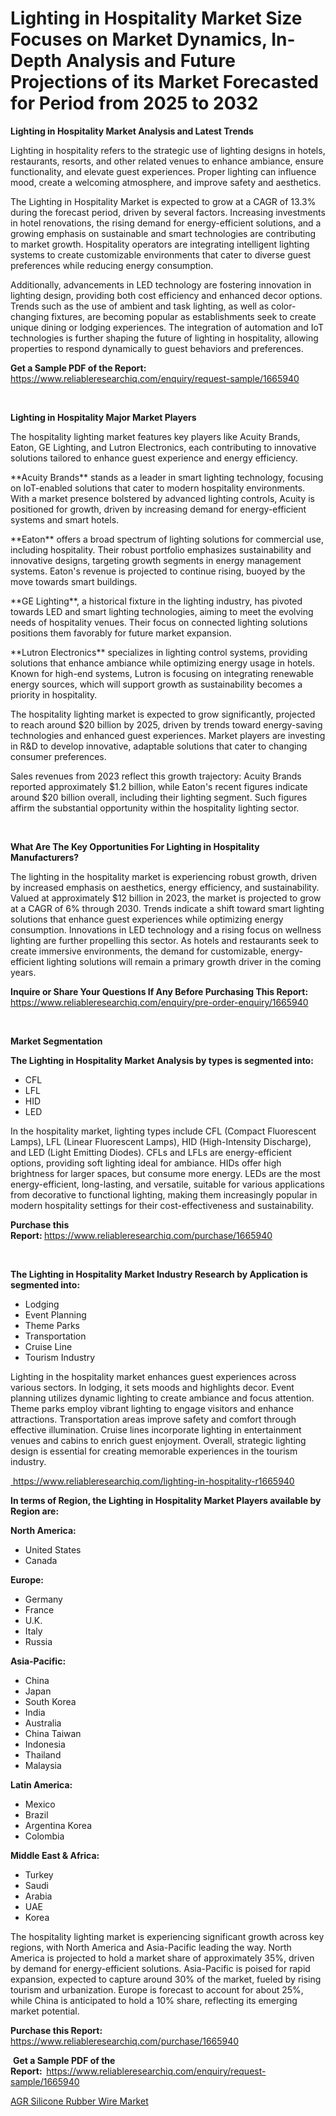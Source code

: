 <p><h1>Lighting in Hospitality Market Size Focuses on Market Dynamics, In-Depth Analysis and Future Projections of its Market Forecasted for Period from 2025 to 2032</h1></p><p><strong>Lighting in Hospitality Market Analysis and Latest Trends</strong></p>
<p><p>Lighting in hospitality refers to the strategic use of lighting designs in hotels, restaurants, resorts, and other related venues to enhance ambiance, ensure functionality, and elevate guest experiences. Proper lighting can influence mood, create a welcoming atmosphere, and improve safety and aesthetics.</p><p>The Lighting in Hospitality Market is expected to grow at a CAGR of 13.3% during the forecast period, driven by several factors. Increasing investments in hotel renovations, the rising demand for energy-efficient solutions, and a growing emphasis on sustainable and smart technologies are contributing to market growth. Hospitality operators are integrating intelligent lighting systems to create customizable environments that cater to diverse guest preferences while reducing energy consumption. </p><p>Additionally, advancements in LED technology are fostering innovation in lighting design, providing both cost efficiency and enhanced decor options. Trends such as the use of ambient and task lighting, as well as color-changing fixtures, are becoming popular as establishments seek to create unique dining or lodging experiences. The integration of automation and IoT technologies is further shaping the future of lighting in hospitality, allowing properties to respond dynamically to guest behaviors and preferences.</p></p>
<p><strong>Get a Sample PDF of the Report:&nbsp;</strong> <a href="https://www.reliableresearchiq.com/enquiry/request-sample/1665940?utm_campaign=2284&utm_medium=2&utm_source=Github&utm_content=ia&utm_term=07042025&utm_id=lighting-in-hospitality">https://www.reliableresearchiq.com/enquiry/request-sample/1665940</a></p>
<p>&nbsp;</p>
<p><strong>Lighting in Hospitality Major Market Players</strong></p>
<p><p>The hospitality lighting market features key players like Acuity Brands, Eaton, GE Lighting, and Lutron Electronics, each contributing to innovative solutions tailored to enhance guest experience and energy efficiency.</p><p>**Acuity Brands** stands as a leader in smart lighting technology, focusing on IoT-enabled solutions that cater to modern hospitality environments. With a market presence bolstered by advanced lighting controls, Acuity is positioned for growth, driven by increasing demand for energy-efficient systems and smart hotels.</p><p>**Eaton** offers a broad spectrum of lighting solutions for commercial use, including hospitality. Their robust portfolio emphasizes sustainability and innovative designs, targeting growth segments in energy management systems. Eaton's revenue is projected to continue rising, buoyed by the move towards smart buildings.</p><p>**GE Lighting**, a historical fixture in the lighting industry, has pivoted towards LED and smart lighting technologies, aiming to meet the evolving needs of hospitality venues. Their focus on connected lighting solutions positions them favorably for future market expansion.</p><p>**Lutron Electronics** specializes in lighting control systems, providing solutions that enhance ambiance while optimizing energy usage in hotels. Known for high-end systems, Lutron is focusing on integrating renewable energy sources, which will support growth as sustainability becomes a priority in hospitality.</p><p>The hospitality lighting market is expected to grow significantly, projected to reach around $20 billion by 2025, driven by trends toward energy-saving technologies and enhanced guest experiences. Market players are investing in R&D to develop innovative, adaptable solutions that cater to changing consumer preferences. </p><p>Sales revenues from 2023 reflect this growth trajectory: Acuity Brands reported approximately $1.2 billion, while Eaton's recent figures indicate around $20 billion overall, including their lighting segment. Such figures affirm the substantial opportunity within the hospitality lighting sector.</p></p>
<p>&nbsp;</p>
<p><strong>What Are The Key Opportunities For Lighting in Hospitality Manufacturers?</strong></p>
<p><p>The lighting in the hospitality market is experiencing robust growth, driven by increased emphasis on aesthetics, energy efficiency, and sustainability. Valued at approximately $12 billion in 2023, the market is projected to grow at a CAGR of 6% through 2030. Trends indicate a shift toward smart lighting solutions that enhance guest experiences while optimizing energy consumption. Innovations in LED technology and a rising focus on wellness lighting are further propelling this sector. As hotels and restaurants seek to create immersive environments, the demand for customizable, energy-efficient lighting solutions will remain a primary growth driver in the coming years.</p></p>
<p><strong>Inquire or Share Your Questions If Any Before Purchasing This Report:</strong> <a href="https://www.reliableresearchiq.com/enquiry/pre-order-enquiry/1665940?utm_campaign=2284&utm_medium=2&utm_source=Github&utm_content=ia&utm_term=07042025&utm_id=lighting-in-hospitality">https://www.reliableresearchiq.com/enquiry/pre-order-enquiry/1665940</a></p>
<p>&nbsp;</p>
<p><strong>Market Segmentation</strong></p>
<p><strong>The Lighting in Hospitality Market Analysis by types is segmented into:</strong></p>
<p><ul><li>CFL</li><li>LFL</li><li>HID</li><li>LED</li></ul></p>
<p><p>In the hospitality market, lighting types include CFL (Compact Fluorescent Lamps), LFL (Linear Fluorescent Lamps), HID (High-Intensity Discharge), and LED (Light Emitting Diodes). CFLs and LFLs are energy-efficient options, providing soft lighting ideal for ambiance. HIDs offer high brightness for larger spaces, but consume more energy. LEDs are the most energy-efficient, long-lasting, and versatile, suitable for various applications from decorative to functional lighting, making them increasingly popular in modern hospitality settings for their cost-effectiveness and sustainability.</p></p>
<p><strong>Purchase this Report:&nbsp;</strong><a href="https://www.reliableresearchiq.com/purchase/1665940?utm_campaign=2284&utm_medium=2&utm_source=Github&utm_content=ia&utm_term=07042025&utm_id=lighting-in-hospitality">https://www.reliableresearchiq.com/purchase/1665940</a></p>
<p>&nbsp;</p>
<p><strong>The Lighting in Hospitality Market Industry Research by Application is segmented into:</strong></p>
<p><ul><li>Lodging</li><li>Event Planning</li><li>Theme Parks</li><li>Transportation</li><li>Cruise Line</li><li>Tourism Industry</li></ul></p>
<p><p>Lighting in the hospitality market enhances guest experiences across various sectors. In lodging, it sets moods and highlights decor. Event planning utilizes dynamic lighting to create ambiance and focus attention. Theme parks employ vibrant lighting to engage visitors and enhance attractions. Transportation areas improve safety and comfort through effective illumination. Cruise lines incorporate lighting in entertainment venues and cabins to enrich guest enjoyment. Overall, strategic lighting design is essential for creating memorable experiences in the tourism industry.</p></p>
<p><a href="https://www.reliableresearchiq.com/lighting-in-hospitality-r1665940?utm_campaign=2284&utm_medium=2&utm_source=Github&utm_content=ia&utm_term=07042025&utm_id=lighting-in-hospitality">&nbsp;https://www.reliableresearchiq.com/lighting-in-hospitality-r1665940</a></p>
<p><strong>In terms of Region, the Lighting in Hospitality Market Players available by Region are:</strong></p>
<p>
    <p> <strong> North America: </strong>
        <ul>
            <li>United States</li>
            <li>Canada</li>
        </ul>
        </p> 
    <p> <strong> Europe: </strong>
        <ul>
            <li>Germany</li>
            <li>France</li>
            <li>U.K.</li>
            <li>Italy</li>
            <li>Russia</li>
        </ul>
        </p> 
    <p> <strong> Asia-Pacific: </strong>
        <ul>
            <li>China</li>
            <li>Japan</li>
            <li>South Korea</li>
            <li>India</li>
            <li>Australia</li>
            <li>China Taiwan</li>
            <li>Indonesia</li>
            <li>Thailand</li>
            <li>Malaysia</li>
        </ul>
        </p> 
    <p> <strong> Latin America: </strong>
        <ul>
            <li>Mexico</li>
            <li>Brazil</li>
            <li>Argentina Korea</li>
            <li>Colombia</li>
        </ul>
        </p> 
    <p> <strong> Middle East & Africa: </strong>
        <ul>
            <li>Turkey</li>
            <li>Saudi</li>
            <li>Arabia</li>
            <li>UAE</li>
            <li>Korea</li>
        </ul>
    </p>
    </p>
<p><p>The hospitality lighting market is experiencing significant growth across key regions, with North America and Asia-Pacific leading the way. North America is projected to hold a market share of approximately 35%, driven by demand for energy-efficient solutions. Asia-Pacific is poised for rapid expansion, expected to capture around 30% of the market, fueled by rising tourism and urbanization. Europe is forecast to account for about 25%, while China is anticipated to hold a 10% share, reflecting its emerging market potential.</p></p>
<p><strong>Purchase this Report: </strong><a href="https://www.reliableresearchiq.com/purchase/1665940?utm_campaign=2284&utm_medium=2&utm_source=Github&utm_content=ia&utm_term=07042025&utm_id=lighting-in-hospitality">https://www.reliableresearchiq.com/purchase/1665940</a></p>
<p>&nbsp;<strong>Get a Sample PDF of the Report:&nbsp;&nbsp;</strong><a href="https://www.reliableresearchiq.com/enquiry/request-sample/1665940?utm_campaign=2284&utm_medium=2&utm_source=Github&utm_content=ia&utm_term=07042025&utm_id=lighting-in-hospitality">https://www.reliableresearchiq.com/enquiry/request-sample/1665940</a></p>
<p><strong></strong></p>
<p><p><a href="https://github.com/SanjidaMahmud54/Market-Research-Report-List-2/blob/main/agr-silicone-rubber-wire-market.md?utm_campaign=2284&utm_medium=2&utm_source=Github&utm_content=ia&utm_term=07042025&utm_id=lighting-in-hospitality">AGR Silicone Rubber Wire Market</a></p></p>